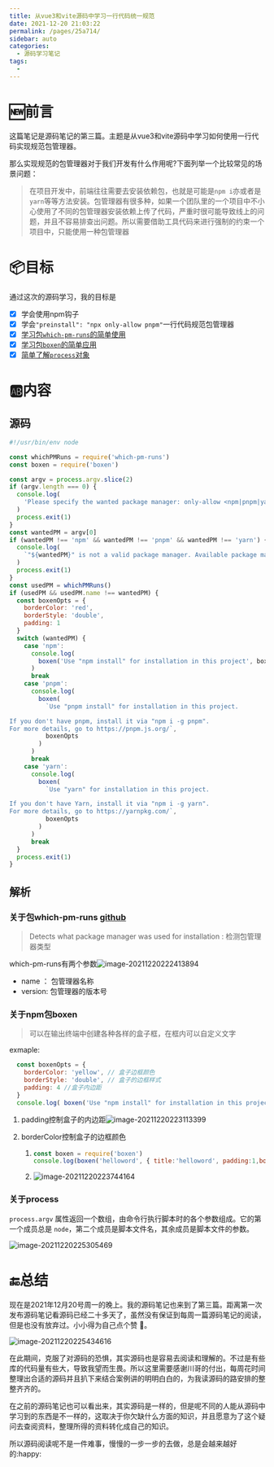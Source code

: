 ```yaml
---
title: 从vue3和vite源码中学习一行代码统一规范
date: 2021-12-20 21:03:22
permalink: /pages/25a714/
sidebar: auto
categories:
  - 源码学习笔记
tags:
  - 
---
```

# :new:前言

​ 这篇笔记是源码笔记的第三篇。主题是从vue3和vite源码中学习如何使用一行代码实现规范包管理器。

​ 那么实现规范的包管理器对于我们开发有什么作用呢?下面列举一个比较常见的场景问题：

> 在项目开发中，前端往往需要去安装依赖包，也就是可能是`npm i`亦或者是`yarn`等等方法安装。包管理器有很多种，如果一个团队里的一个项目中不小心使用了不同的包管理器安装依赖上传了代码，严重时很可能导致线上的问题，并且不容易排查出问题。所以需要借助工具代码来进行强制的约束一个项目中，只能使用一种包管理器

# :package:目标

通过这次的源码学习，我的目标是

- [x] 学会使用npm钩子
- [x] 学会`"preinstall": "npx only-allow pnpm"`一行代码规范包管理器
- [x] <a href="#pm" >学习包`which-pm-runs`的简单使用</a>
- [x] <a href="#boxen">学习包`boxen`的简单应用</a>
- [x] <a href="#process">简单了解`process`对象</a>

# :ab:内容

## 源码

```js
#!/usr/bin/env node

const whichPMRuns = require('which-pm-runs')
const boxen = require('boxen')

const argv = process.argv.slice(2)
if (argv.length === 0) {
  console.log(
    'Please specify the wanted package manager: only-allow <npm|pnpm|yarn>'
  )
  process.exit(1)
}
const wantedPM = argv[0]
if (wantedPM !== 'npm' && wantedPM !== 'pnpm' && wantedPM !== 'yarn') {
  console.log(
    `"${wantedPM}" is not a valid package manager. Available package managers are: npm, pnpm, or yarn.`
  )
  process.exit(1)
}
const usedPM = whichPMRuns()
if (usedPM && usedPM.name !== wantedPM) {
  const boxenOpts = {
    borderColor: 'red',
    borderStyle: 'double',
    padding: 1
  }
  switch (wantedPM) {
    case 'npm':
      console.log(
        boxen('Use "npm install" for installation in this project', boxenOpts)
      )
      break
    case 'pnpm':
      console.log(
        boxen(
          `Use "pnpm install" for installation in this project.

If you don't have pnpm, install it via "npm i -g pnpm".
For more details, go to https://pnpm.js.org/`,
          boxenOpts
        )
      )
      break
    case 'yarn':
      console.log(
        boxen(
          `Use "yarn" for installation in this project.

If you don't have Yarn, install it via "npm i -g yarn".
For more details, go to https://yarnpkg.com/`,
          boxenOpts
        )
      )
      break
  }
  process.exit(1)
}
```

## 解析

### <a name="pm">关于包which-pm-runs [github](https://github.com/zkochan/which-pm)</a>

> Detects what package manager was used for installation : 检测包管理器类型

which-pm-runs有两个参数![image-20211220222413894](https://pic-xiaocao123-1304191709.cos.ap-guangzhou.myqcloud.com/image-20211220222413894.png)

- name ： 包管理器名称
- version: 包管理器的版本号

### <a name="boxen">关于npm包boxen</a>

> 可以在输出终端中创建各种各样的盒子框，在框内可以自定义文字

exmaple:

```js
  const boxenOpts = {
    borderColor: 'yellow', // 盒子边框颜色
    borderStyle: 'double', // 盒子的边框样式
    padding: 4 //盒子内边距
  }
  console.log( boxen('Use "npm install" for installation in this project', boxenOpts) )
```

1. padding控制盒子的内边距![image-20211220223113399](https://pic-xiaocao123-1304191709.cos.ap-guangzhou.myqcloud.com/image-20211220223113399.png)

2. borderColor控制盒子的边框颜色

   1. ```js
      const boxen = require('boxen')
      console.log(boxen('helloword', { title:'helloword', padding:1,borderColor:'#1abc9d',borderStyle:'double'}))
      ```

   2. ![image-20211220223744164](https://pic-xiaocao123-1304191709.cos.ap-guangzhou.myqcloud.com/image-20211220223744164.png)

### <a name="process">关于process</a>

`process.argv` 属性返回一个数组，由命令行执行脚本时的各个参数组成。它的第一个成员总是 `node`，第二个成员是脚本文件名，其余成员是脚本文件的参数。

![image-20211220225305469](https://pic-xiaocao123-1304191709.cos.ap-guangzhou.myqcloud.com/image-20211220225305469.png)

# :end:总结

​ 现在是2021年12月20号周一的晚上。我的源码笔记也来到了第三篇。距离第一次发布源码笔记看源码已经二十多天了，虽然没有保证到每周一篇源码笔记的阅读，但是也没有放弃过。小小得为自己点个赞 :crossed_fingers:。

![image-20211220225434616](https://pic-xiaocao123-1304191709.cos.ap-guangzhou.myqcloud.com/image-20211220225434616.png)

​ 在此期间，克服了对源码的恐惧，其实源码也是容易去阅读和理解的。不过是有些库的代码量有些大，导致我望而生畏。所以这里需要感谢川哥的付出，每周花时间整理出合适的源码并且扒下来结合案例讲的明明白白的，为我读源码的路安排的整整齐齐的。

​ 在之前的源码笔记也可以看出来，其实源码是一样的，但是呢不同的人能从源码中学习到的东西是不一样的，这取决于你欠缺什么方面的知识，并且愿意为了这个疑问去查阅资料，整理所得的资料转化成自己的知识。

​ 所以源码阅读呢不是一件难事，慢慢的一步一步的去做，总是会越来越好的:happy:
